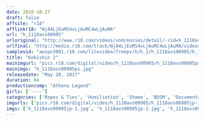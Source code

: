 ```yaml
---
date: 2018-10-27
draft: false
affsite: "r18"
afflinkr18: "NjA4LjEuMS4xLjAuMC4wLjAuMA"
url: "h_1118avs00905"
urloriginal: "http://www.r18.com/videos/vod/movies/detail/-/id=h_1118avs00905"
urlfinal: "http://media.r18.com/track/NjA4LjEuMS4xLjAuMC4wLjAuMA/videos/vod/movies/detail/-/id=h_1118avs00905"
samplevid: "awspv3001.r18.com/litevideo/freepv/h/h_1/h_1118avs00905/h_1118avs00905_dmb_s.mp4"
title: "Kokishin 2"
mainimgurl: "pics.r18.com/digital/video/h_1118avs00905/h_1118avs00905ps.jpg"
mainimgs: "h_1118avs00905ps.jpg"
releasedate: "May 20, 2017"
duration: 84
productioncomp: "Athena Legend"
girls: ['----']
categories: ['Ropes & Ties', 'Humiliation', 'Shame', 'BDSM', 'Documentary']
imgurls: ['pics.r18.com/digital/video/h_1118avs00905/h_1118avs00905jp-1.jpg', 'pics.r18.com/digital/video/h_1118avs00905/h_1118avs00905jp-2.jpg', 'pics.r18.com/digital/video/h_1118avs00905/h_1118avs00905jp-3.jpg', 'pics.r18.com/digital/video/h_1118avs00905/h_1118avs00905jp-4.jpg', 'pics.r18.com/digital/video/h_1118avs00905/h_1118avs00905jp-5.jpg', 'pics.r18.com/digital/video/h_1118avs00905/h_1118avs00905jp-6.jpg', 'pics.r18.com/digital/video/h_1118avs00905/h_1118avs00905jp-7.jpg', 'pics.r18.com/digital/video/h_1118avs00905/h_1118avs00905jp-8.jpg', 'pics.r18.com/digital/video/h_1118avs00905/h_1118avs00905jp-9.jpg', 'pics.r18.com/digital/video/h_1118avs00905/h_1118avs00905jp-10.jpg', 'pics.r18.com/digital/video/h_1118avs00905/h_1118avs00905jp-11.jpg', 'pics.r18.com/digital/video/h_1118avs00905/h_1118avs00905jp-12.jpg', 'pics.r18.com/digital/video/h_1118avs00905/h_1118avs00905jp-13.jpg', 'pics.r18.com/digital/video/h_1118avs00905/h_1118avs00905jp-14.jpg', 'pics.r18.com/digital/video/h_1118avs00905/h_1118avs00905jp-15.jpg', 'pics.r18.com/digital/video/h_1118avs00905/h_1118avs00905jp-16.jpg', 'pics.r18.com/digital/video/h_1118avs00905/h_1118avs00905jp-17.jpg', 'pics.r18.com/digital/video/h_1118avs00905/h_1118avs00905jp-18.jpg', 'pics.r18.com/digital/video/h_1118avs00905/h_1118avs00905jp-19.jpg', 'pics.r18.com/digital/video/h_1118avs00905/h_1118avs00905jp-20.jpg']
imgs: ['h_1118avs00905jp-1.jpg', 'h_1118avs00905jp-2.jpg', 'h_1118avs00905jp-3.jpg', 'h_1118avs00905jp-4.jpg', 'h_1118avs00905jp-5.jpg', 'h_1118avs00905jp-6.jpg', 'h_1118avs00905jp-7.jpg', 'h_1118avs00905jp-8.jpg', 'h_1118avs00905jp-9.jpg', 'h_1118avs00905jp-10.jpg', 'h_1118avs00905jp-11.jpg', 'h_1118avs00905jp-12.jpg', 'h_1118avs00905jp-13.jpg', 'h_1118avs00905jp-14.jpg', 'h_1118avs00905jp-15.jpg', 'h_1118avs00905jp-16.jpg', 'h_1118avs00905jp-17.jpg', 'h_1118avs00905jp-18.jpg', 'h_1118avs00905jp-19.jpg', 'h_1118avs00905jp-20.jpg']
---
```

